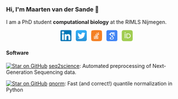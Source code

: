 ### Hi, I'm Maarten van der Sande 👋

I am a PhD student **computational biology** at the RIMLS Nijmegen.  

<p align='center'>
<a href="https://www.linkedin.com/in/maarten-van-der-sande-893743150/"><img height="30" src="https://raw.githubusercontent.com/Maarten-vd-Sande/Maarten-vd-Sande/master/imgs/linkedin.png?raw=true"></a>&nbsp;&nbsp;
<a href="https://twitter.com/MaartenvdSande"><img height="30" src="https://raw.githubusercontent.com/Maarten-vd-Sande/Maarten-vd-Sande/master/imgs/twitter.png"></a>&nbsp;&nbsp;
<a href="https://stackoverflow.com/users/9544516/maarten-vd-sande"><img height="30" src="https://raw.githubusercontent.com/Maarten-vd-Sande/Maarten-vd-Sande/master/imgs/stackoverflow.png"></a>&nbsp;&nbsp;
<a href="https://scholar.google.com/citations?user=6vz7DLsAAAAJ&hl=en"><img height="30" src="https://raw.githubusercontent.com/Maarten-vd-Sande/Maarten-vd-Sande/master/imgs/scholar.png"></a>&nbsp;&nbsp;
<a href="https://orcid.org/0000-0001-7803-1526"><img height="30" src="https://raw.githubusercontent.com/Maarten-vd-Sande/Maarten-vd-Sande/master/imgs/orcid.png"></a>&nbsp;&nbsp;
</p>

#### Software

[![Star on GitHub](https://img.shields.io/github/stars/vanheeringen-lab/seq2science.svg?style=social)](https://github.com/vanheeringen-lab/seq2science/stargazers) [seq2science](https://github.com/vanheeringen-lab/seq2science): Automated preprocessing of Next-Generation Sequencing data.

[![Star on GitHub](https://img.shields.io/github/stars/Maarten-vd-Sande/qnorm.svg?style=social)](https://github.com/Maarten-vd-Sande/qnorm/stargazers) [qnorm](https://github.com/Maarten-vd-Sande/qnorm): Fast (and correct!) quantile normalization in Python

